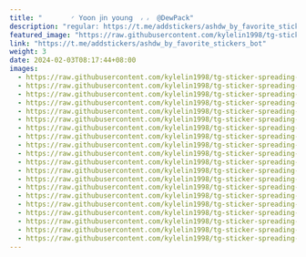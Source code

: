 ```yaml
---
title: "‌       ◜ 𝖸𝗈𝗈𝗇 𝗃𝗂𝗇 𝗒𝗈𝗎𝗇𝗀  ៸ ៸  @DewPack"
description: "regular: https://t.me/addstickers/ashdw_by_favorite_stickers_bot"
featured_image: "https://raw.githubusercontent.com/kylelin1998/tg-sticker-spreading-worldwide-images/main/img/67b916e8-21cc-4f1e-86ae-dee7f8a35f89.jpg"
link: "https://t.me/addstickers/ashdw_by_favorite_stickers_bot"
weight: 3
date: 2024-02-03T08:17:44+08:00
images:
  - https://raw.githubusercontent.com/kylelin1998/tg-sticker-spreading-worldwide-images/main/img/67b916e8-21cc-4f1e-86ae-dee7f8a35f89.jpg
  - https://raw.githubusercontent.com/kylelin1998/tg-sticker-spreading-worldwide-images/main/img/e0f93f18-5eef-4c9a-bc7d-51da37cbee64.jpg
  - https://raw.githubusercontent.com/kylelin1998/tg-sticker-spreading-worldwide-images/main/img/1075a6b1-ad33-407d-b69f-b6a92cf8c019.jpg
  - https://raw.githubusercontent.com/kylelin1998/tg-sticker-spreading-worldwide-images/main/img/afbcb9a8-2f57-4956-813c-cb07a91e1794.jpg
  - https://raw.githubusercontent.com/kylelin1998/tg-sticker-spreading-worldwide-images/main/img/e2703660-4faa-4235-9a4e-1796dbbca837.jpg
  - https://raw.githubusercontent.com/kylelin1998/tg-sticker-spreading-worldwide-images/main/img/5f58d00b-62e0-493f-92c1-b9b906953ca4.jpg
  - https://raw.githubusercontent.com/kylelin1998/tg-sticker-spreading-worldwide-images/main/img/9519b1fc-c93d-4435-922f-4655fe2a7ac2.jpg
  - https://raw.githubusercontent.com/kylelin1998/tg-sticker-spreading-worldwide-images/main/img/859010f5-a2dd-46b8-a06a-d06cad2a6879.jpg
  - https://raw.githubusercontent.com/kylelin1998/tg-sticker-spreading-worldwide-images/main/img/4850b0d4-a3b8-4086-bfe0-427d3cacf6d3.jpg
  - https://raw.githubusercontent.com/kylelin1998/tg-sticker-spreading-worldwide-images/main/img/1ab13aac-1c07-4545-89ad-e0e30de672d3.jpg
  - https://raw.githubusercontent.com/kylelin1998/tg-sticker-spreading-worldwide-images/main/img/aa0e9e56-f493-48e2-be84-000495050e04.jpg
  - https://raw.githubusercontent.com/kylelin1998/tg-sticker-spreading-worldwide-images/main/img/ce89821b-3926-4560-8fa2-e9aca4d3842d.jpg
  - https://raw.githubusercontent.com/kylelin1998/tg-sticker-spreading-worldwide-images/main/img/a92ccae0-9ba8-4597-bfa9-1bd544c37148.jpg
  - https://raw.githubusercontent.com/kylelin1998/tg-sticker-spreading-worldwide-images/main/img/6f742668-cce7-4f6f-ad4c-49c63483f8a4.jpg
  - https://raw.githubusercontent.com/kylelin1998/tg-sticker-spreading-worldwide-images/main/img/4a582d21-3f30-4217-ab7f-2e1c0bbebb92.jpg
  - https://raw.githubusercontent.com/kylelin1998/tg-sticker-spreading-worldwide-images/main/img/e9b59bb8-a50d-4cfe-ab72-8502b024ba70.jpg
  - https://raw.githubusercontent.com/kylelin1998/tg-sticker-spreading-worldwide-images/main/img/60174fdc-2b16-4593-831f-149ad739af6a.jpg
  - https://raw.githubusercontent.com/kylelin1998/tg-sticker-spreading-worldwide-images/main/img/4e8f55da-b33d-4503-8d87-2febde0c7652.jpg
  - https://raw.githubusercontent.com/kylelin1998/tg-sticker-spreading-worldwide-images/main/img/361e9e88-f596-44b0-9804-14b6abc63c78.jpg
  - https://raw.githubusercontent.com/kylelin1998/tg-sticker-spreading-worldwide-images/main/img/c116a270-4ce7-4f64-abff-8efb5640b929.jpg
---
```

